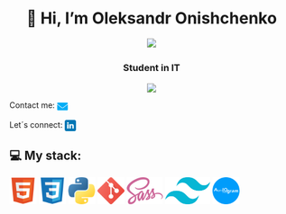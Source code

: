 <h1 align="center">👋 Hi, I’m Oleksandr Onishchenko</h1>
<div align="center">
  <img width="256px" src="https://media2.giphy.com/media/v1.Y2lkPTc5MGI3NjExNnVuNXA4bDE5aWY2cW43YnBoeGE1ODhodzZ3amNwZnV3NXZqd2htZiZlcD12MV9pbnRlcm5hbF9naWZfYnlfaWQmY3Q9Zw/78XCFBGOlS6keY1Bil/giphy.gif">
</div>

<h3 align="center">Student in IT</h3>

<div align="center">
  <a href="https://github.com/anuraghazra/convoychat">
  <img height=200 align="center" src="https://github-readme-stats.vercel.app/api/top-langs/?username=alxww55&layout=donut&theme=github_dark&card_width=320" />
  </a>
</div>

Contact me: <a href="mailto:alxww55@icloud.com"><img src="https://github.com/alxww55/alxww55/blob/main/static/img/message.png" height="20" align="center"/></a>

Let´s connect:
<a href="https://www.linkedin.com/in/oleksandr-onishchenko" target="blank"><img align="center" src="https://github.com/alxww55/alxww55/blob/main/static/img/linkedin.png" alt="https://www.linkedin.com/in/oleksandr-onishchenko" height="20" width="20" /></a>

## 💻 My stack:
<img height=48 src="https://github.com/alxww55/alxww55/blob/main/static/img/html5.png" />
<img height=48 src="https://github.com/alxww55/alxww55/blob/main/static/img/css3.png" />
<img height=48 src="https://github.com/alxww55/alxww55/blob/main/static/img/python.png" />
<img height=48 src="https://github.com/alxww55/alxww55/blob/main/static/img/git.png" />
<img height=48 src="https://github.com/alxww55/alxww55/blob/main/static/img/sass.png" />
<img height=48 src="https://github.com/alxww55/alxww55/blob/main/static/img/tailwind.png" />
<img height=48 src="https://github.com/alxww55/alxww55/blob/main/static/img/aiogram-logo.png" />
